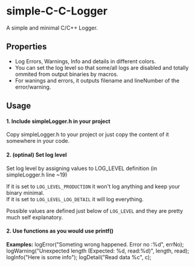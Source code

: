 # simple-C-C-Logger  
A simple and minimal C/C++ Logger.  

## Properties

* Log Errors, Warnings, Info and details in different colors.
* You can set the log level so that some/all logs are disabled and totally ommited from output binaries by macros.
* For wanings and errors, it outputs filename and lineNumber of the error/warning.

## Usage

#### 1. Include simpleLogger.h in your project

Copy simpleLogger.h to your project or just copy the content of it somewhere in your code.

#### 2. (optinal) Set log level

Set log level by assigning values to LOG_LEVEL definition (in simpleLogger.h line ~19)

If it is set to `LOG_LEVEL_PRODUCTION` it won't log anything and keep your binary minimal.  
If it is set to `LOG_LEVEL_LOG_DETAIL` it will log everything.  

Possible values are defined just below of `LOG_LEVEL` and they are pretty much self explanatory.

#### 2. Use functions as you would use printf()

**Examples:**
    logError("Someting wrong happened. Error no :%d", errNo);
    logWarning("Unexpected length (Expected: %d, read:%d)", length, read);
    logInfo("Here is some info");
    logDetail("Read data %c", c);

